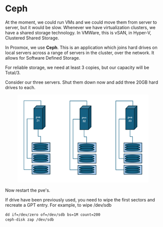 # Ceph

At the moment, we could run VMs and we could move them from server to server, but it would be slow. Whenever we have virtualization clusters, we have a shared storage technology. In VMWare, this is vSAN, in Hyper-V, Clustered Shared Storage.

In Proxmox, we use **Ceph**. This is an application which joins hard drives on local servers across a range of servers in the cluster, over the network. It allows for Software Defined Storage.

For reliable storage, we need at least 3 copies, but our capacity will be Total/3.&#x20;

Consider our three servers. Shut them down now and add three 20GB hard drives to each.

<figure><img src="../.gitbook/assets/image.png" alt=""><figcaption></figcaption></figure>

Now restart the pve's.

If drive have been previously used, you need to wipe the first sectors and recreate a GPT entry. For example, to wipe /dev/sdb

```
dd if=/dev/zero of=/dev/sdb bs=1M count=200
ceph-disk zap /dev/sdb
```
